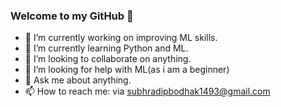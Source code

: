 ### Welcome to my GitHub 👋


- 🔭 I’m currently working on improving ML skills.
- 🌱 I’m currently learning Python and ML.
- 👯 I’m looking to collaborate on anything.
- 🤔 I’m looking for help with ML(as i am a beginner)
- 💬 Ask me about anything.
- 📫 How to reach me: via subhradipbodhak1493@gmail.com



